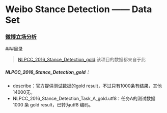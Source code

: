 # Weibo Stance Detection —— Data Set
### [微博立场分析](http://tcci.ccf.org.cn/conference/2016/pages/page05_evadata.html)

###目录
> [NLPCC_2016_Stance_Detection_gold](https://github.com/JDwangmo/weiboStanceDetection/tree/master/version_2.0/dataset#nlpcc_2016_stance_detection_gold):该项目的数据都来自于此


##### NLPCC_2016_Stance_Detection_gold：
- describe：官方提供测试数据的gold result，不过只有1000条有结果，其他14000无。
- NLPCC_2016_Stance_Detection_Task_A_gold.utf8：任务A的测试数据 1000 条 gold result，已转为utf8 编码。